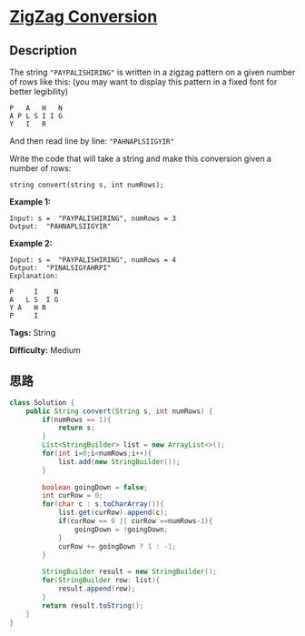 # [ZigZag Conversion][title]

## Description

The string `"PAYPALISHIRING"` is written in a zigzag pattern on a given number
of rows like this: (you may want to display this pattern in a fixed font for
better legibility)
            P   A   H   N    A P L S I I G    Y   I   R    

And then read line by line: `"PAHNAPLSIIGYIR"`

Write the code that will take a string and make this conversion given a number
of rows:
            string convert(string s, int numRows);

**Example 1:**
            Input: s =  "PAYPALISHIRING", numRows = 3    Output:  "PAHNAPLSIIGYIR"    

**Example 2:**
            Input: s =  "PAYPALISHIRING", numRows = 4    Output:  "PINALSIGYAHRPI"    Explanation:        P     I    N    A   L S  I G    Y A   H R    P     I


**Tags:** String

**Difficulty:** Medium

## 思路

``` java
class Solution {
    public String convert(String s, int numRows) {
        if(numRows == 1){
            return s;
        }
        List<StringBuilder> list = new ArrayList<>();
        for(int i=0;i<numRows;i++){
            list.add(new StringBuilder());
        }
        
        boolean goingDown = false;
        int curRow = 0;
        for(char c : s.toCharArray()){
            list.get(curRow).append(c);
            if(curRow == 0 || curRow ==numRows-1){
                goingDown = !goingDown;
            }
            curRow += goingDown ? 1 : -1;
        }
        
        StringBuilder result = new StringBuilder();
        for(StringBuilder row: list){
            result.append(row);
        }
        return result.toString();
    }
}
```

[title]: https://leetcode.com/problems/zigzag-conversion
